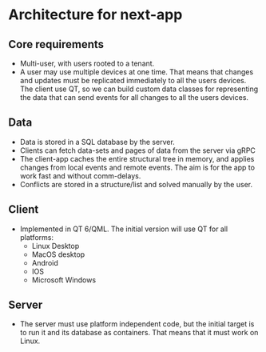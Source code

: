 # Architecture for next-app

## Core requirements
- Multi-user, with users rooted to a tenant.
- A user may use multiple devices at one time. That means that changes and updates must be replicated immediately to all the users devices. The client use QT, so we can build custom data classes for representing the data that can send events for all changes to all the users devices.

## Data
- Data is stored in a SQL database by the server.
- Clients can fetch data-sets and pages of data from the server via gRPC
- The client-app caches the entire structural tree in memory, and applies changes from local events and remote events. The aim is for the app to work fast and without comm-delays.
- Conflicts are stored in a structure/list and solved manually by the user.

## Client
- Implemented in QT 6/QML. The initial version will use QT for all platforms:
    - Linux Desktop
    - MacOS desktop
    - Android
    - IOS
    - Microsoft Windows

## Server
- The server must use platform independent code, but the initial target is to run it and its database as containers. That means that it must work on Linux.
